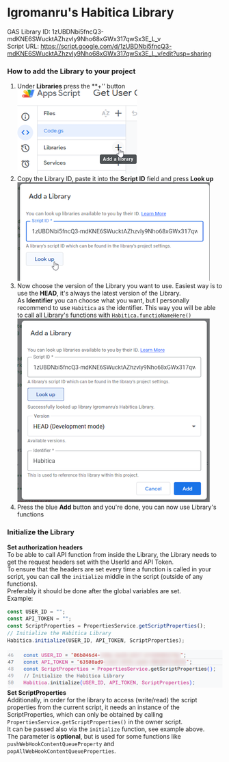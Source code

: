 # Igromanru's Habitica Library

GAS Library ID: 1zUBDNbi5fncQ3-mdKNE6SWucktAZhzvIy9Nho68xGWx317qwSx3E_L_v  
Script URL: https://script.google.com/d/1zUBDNbi5fncQ3-mdKNE6SWucktAZhzvIy9Nho68xGWx317qwSx3E_L_v/edit?usp=sharing

### How to add the Library to your project
1. Under **Libraries** press the **+'' button  
   ![add_lib](Resources/images/add_library.png)
2. Copy the Library ID, paste it into the **Script ID** field and press **Look up**
   ![paste_lib_id](Resources/images/paste_id.png)
3. Now choose the version of the Library you want to use. Easiest way is to use the **HEAD**, it's always the latest version of the Library.  
   As **Identifier** you can choose what you want, but I personally recommend to use `Habitica` as the identifier. This way you will be able to call all Library's functions with `Habitica.functioNameHere()`
   ![look-up_and_identifier](Resources/images/look-up_and_identifier.png)
4. Press the blue **Add** button and you're done, you can now use Library's functions

### Initialize the Library
**Set authorization headers**  
To be able to call API function from inside the Library, the Library needs to get the request headers set with the UserId and API Token.  
To ensure that the headers are set every time a function is called in your script, you can call the `initialize` middle in the script (outside of any functions).  
Preferably it should be done after the global variables are set.  
Example:  
```js
const USER_ID = "";
const API_TOKEN = "";
const ScriptProperties = PropertiesService.getScriptProperties();
// Initialize the Habitica Library
Habitica.initialize(USER_ID, API_TOKEN, ScriptProperties);
```
![look-up_and_identifier](Resources/images/initialize.png)  
**Set ScriptProperties**  
Additionally, in order for the library to access (write/read) the script properties from the current script, it needs an instance of the ScriptProperties, which can only be obtained by calling `PropertiesService.getScriptProperties()` in the owner script.  
It can be passed also via the `initialize` function, see example above.  
The parameter is **optional**, but is used for some functions like `pushWebHookContentQueueProperty` and `popAllWebHookContentQueueProperties`.